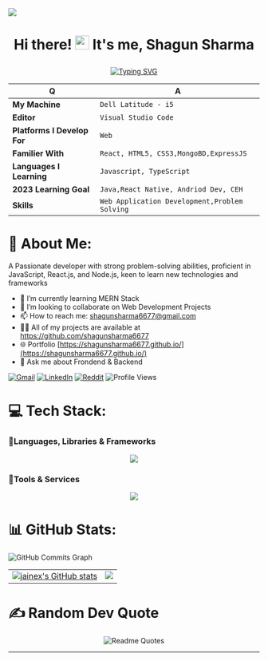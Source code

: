 <img src="https://www.digitalsolutionservices.com/img/services/web%20development.gif"/> 

# <p align="center">Hi there! <img src="https://media.giphy.com/media/hvRJCLFzcasrR4ia7z/giphy.gif" width="28"> It's me, Shagun Sharma</p>
<!-- <img src="https://user-images.githubusercontent.com/74038190/212284100-561aa473-3905-4a80-b561-0d28506553ee.gif"/> -->

<div align="center">

[![Typing SVG](https://readme-typing-svg.herokuapp.com?font=Fira+Code&size=25&pause=800&color=28F765&width=480&lines=A+Full+Stack+Web+Developer)](https://git.io/typing-svg)

</div>

<div align="center">

| Q                           | A                                        |
| --------------------------- | ---------------------------------------- |
| **My Machine**              | `Dell Latitude - i5`                |
| **Editor**                  | `Visual Studio Code`                     |
| **Platforms I Develop For** | `Web`                       |
| **Familier With**           | `React, HTML5, CSS3,MongoBD,ExpressJS` |
| **Languages I Learning**    | `Javascript, TypeScript`                   |
| **2023 Learning Goal**      | `Java,React Native, Andriod Dev, CEH`   |
| **Skills**                  | `Web Application Development,Problem Solving` |
  

</div>

# 💫 About Me:
A Passionate developer with strong problem-solving abilities, proficient in JavaScript, React.js, and Node.js, keen to learn new technologies and frameworks
- 🌱 I’m currently learning MERN Stack 
- 👯 I’m looking to collaborate on Web Development Projects 
- 📫 How to reach me: shagunsharma6677@gmail.com
- 👨‍💻 All of my projects are available at https://github.com/shagunsharma6677
- 🌐 Portfolio [https://shagunsharma6677.github.io/](https://shagunsharma6677.github.io/)  
- 💬 Ask me about Frondend & Backend 

[![Gmail](https://img.shields.io/badge/Gmail-D14836?style=for-the-badge&logo=gmail&logoColor=white)](https://www.google.com/url?sa=t&rct=j&q=&esrc=s&source=web&cd=&cad=rja&uact=8&ved=2ahUKEwjS8qjg0vv8AhXk1TgGHd8JCpkQFnoECAsQAQ&url=http%3A%2F%2Fgmail.com%2F&usg=AOvVaw1IY5DlHv7sVJiBpcgaXCjz) [![LinkedIn](https://img.shields.io/badge/linkedin-%230077B5.svg?style=for-the-badge&logo=linkedin&logoColor=white)](https://www.linkedin.com/in/shagun-s-84b0a6238/) [![Reddit](https://img.shields.io/badge/Reddit-FF4500?style=for-the-badge&logo=reddit&logoColor=white)](https://www.reddit.com/user/i_nicCk__) ![Profile Views](https://komarev.com/ghpvc/?username=shagunsharma6677)


# 💻 Tech Stack:

### 🧩Languages, Libraries & Frameworks

<p align="center">
  <a href="https://skillicons.dev">
    <img src="https://skillicons.dev/icons?i=html,bootstrap,react,redux,tailwind,css,express,js,materialui,mongodb,babel,chakra" />
  </a>
</p>

### 🧩Tools & Services

<p align="center">
  <a href="https://skillicons.dev">
    <img src="https://skillicons.dev/icons?i=git,vercel,vite,vscode,github,heroku,firebase,netlify,nodejs,postman" />
  </a>
</p>


# 📊 GitHub Stats:
 <img src="https://github-readme-activity-graph.cyclic.app/graph?username=shagunsharma6677&bg_color=1c1917&color=ffffff&line=0891b2&point=ffffff&area_color=1c1917&area=true&hide_border=true&custom_title=GitHub%20Commits%20Graph" alt="GitHub Commits Graph" />
<!-- ![](http://github-profile-summary-cards.vercel.app/api/cards/profile-details?username=shagunsharma6677&theme=radical)  -->
<table>
  <tr>
    <td valign="top">
      <a href="http://www.github.com/jainex17"><img src="https://github-readme-stats.vercel.app/api?username=shagunsharma6677&show_icons=true&hide=&count_private=true&title_color=0891b2&text_color=ffffff&icon_color=0891b2&bg_color=1c1917&hide_border=true&show_icons=true" alt="jainex's GitHub stats" /></a>
    </td>
    <td valign="top">  
      <a href="http://www.github.com/jainex17"><img src="https://github-readme-streak-stats.herokuapp.com/?user=shagunsharma6677&stroke=ffffff&background=1c1917&ring=0891b2&fire=0891b2&currStreakNum=ffffff&currStreakLabel=0891b2&sideNums=ffffff&sideLabels=ffffff&dates=ffffff&hide_border=true" /></a>
    </td>
  </tr>
</table>
<!-- ![](http://github-profile-summary-cards.vercel.app/api/cards/productive-time?username=shagunsharma6677&theme=radical&utcOffset=8) 
![](http://github-profile-summary-cards.vercel.app/api/cards/stats?username=shagunsharma6677&theme=radical)  -->
<!--  <img src="https://github-profile-trophy.vercel.app/?username=shagunsharma6677&theme=nord" /> -->


# ✍️ Random Dev Quote

<div align="center">

![Readme Quotes](https://quotes-github-readme.vercel.app/api?type=horizontal&theme=dracula&hide_border=true&show_icons=true)

</div>
<hr/>
